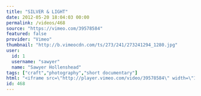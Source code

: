 ```yaml
---
title: "SILVER & LIGHT"
date: 2012-05-20 18:04:03 00:00
permalink: /videos/468
source: "https://vimeo.com/39578584"
featured: false
provider: "Vimeo"
thumbnail: "http://b.vimeocdn.com/ts/273/241/273241294_1280.jpg"
user:
  id: 1
  username: "sawyer"
  name: "Sawyer Hollenshead"
tags: ["craft","photography","short documentary"]
html: "<iframe src=\"http://player.vimeo.com/video/39578584\" width=\"1280\" height=\"720\" frameborder=\"0\" webkitallowfullscreen mozallowfullscreen allowfullscreen></iframe>"
id: 468
---
```


